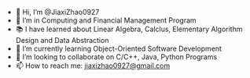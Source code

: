 - 👋 Hi, I’m @JiaxiZhao0927
- 👀 I’m in Computing and Financial Management Program
- 📚 I have learned about Linear Algebra, Calclus, Elementary Algorithm Design and Data Abstraction
- 🌱 I’m currently learning Object-Oriented Software Development
- 💞️ I’m looking to collaborate on C/C++, Java, Python Programs
- 📫 How to reach me: jiaxizhao0927@gmail.com

